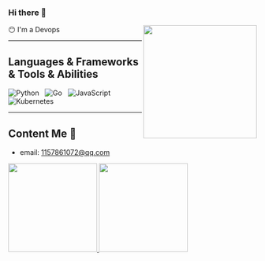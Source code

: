 ### Hi there 👋

<img align='right' src="https://media.giphy.com/media/RbDKaczqWovIugyJmW/giphy.gif" width="230">

😶 I'm a Devops

<hr>

## Languages & Frameworks & Tools & Abilities

![Python](https://img.shields.io/badge/-Python-black?logo=python&style=social)&nbsp;&nbsp;
![Go](https://img.shields.io/badge/-Go-black?logo=go&style=social)&nbsp;&nbsp;
![JavaScript](https://img.shields.io/badge/-JavaScript-black?logo=JavaScript&style=social)&nbsp;&nbsp;
![Kubernetes](https://img.shields.io/badge/-Kubernetes-black?logo=kubernetes&style=social)&nbsp;&nbsp;

<hr>

## Content Me 📱

- email: <a href="mailto:1157861072@qq.com">1157861072@qq.com</a>


<a href="https://github.com/mizhexiaoxiao/github-readme-stats" title="Go to Source">
  <img height=180 src="https://github-readme-stats.vercel.app/api?username=mizhexiaoxiao&show_icons=true&theme=gotham">
</a>
<a href="https://github.com/mizhexiaoxiao/github-readme-stats">
  <img height=180 src="https://github-readme-stats.vercel.app/api/top-langs/?username=mizhexiaoxiao&hide=c%23,powershell,java&title_color=2aa889&text_color=99d1ce&icon_color=2bbc8a&bg_color=0c1014&langs_count=8&layout=compact" />
</a>
<br/>

